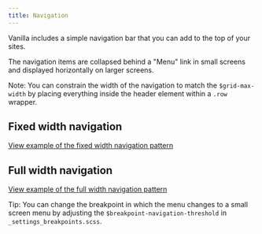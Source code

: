 ```yaml
---
title: Navigation
---
```


Vanilla includes a simple navigation bar that you can add to the top of your
sites.

The navigation items are collapsed behind a "Menu" link in small screens and
displayed horizontally on larger screens.

Note: You can constrain the width of the navigation to match the
`$grid-max-width` by placing everything inside the header element within a
`.row` wrapper.

## Fixed width navigation

<a href="https://vanilla-framework.github.io/vanilla-framework/examples/patterns/navigation/fixed-width/"
    class="js-example">
    View example of the fixed width navigation pattern
</a>

## Full width navigation

<a href="https://vanilla-framework.github.io/vanilla-framework/examples/patterns/navigation/full-width/"
    class="js-example">
    View example of the full width navigation pattern
</a>

Tip: You can change the breakpoint in which the menu changes to a small screen 
menu by adjusting the `$breakpoint-navigation-threshold` in 
`_settings_breakpoints.scss`.
